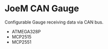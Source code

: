 # JoeM CAN Gauge
Configurable Gauge receiving data via CAN bus.

* ATMEGA328P 
* MCP2515 
* MCP2551
